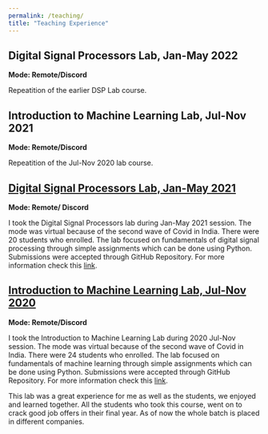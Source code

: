 ```yaml
---
permalink: /teaching/
title: "Teaching Experience"
---
```


## Digital Signal Processors Lab, Jan-May 2022<br>

<b>Mode: Remote/Discord</b>

Repeatition of the earlier DSP Lab course.

## Introduction to Machine Learning Lab, Jul-Nov 2021<br>

<b>Mode: Remote/Discord</b>

Repeatition of the Jul-Nov 2020 lab course.

## [Digital Signal Processors Lab, Jan-May 2021](https://snehilsanyal.github.io/EE521/)<br>

<b>Mode: Remote/ Discord</b>

I took the Digital Signal Processors lab during Jan-May 2021 session. The mode was virtual because of the second wave of Covid in India. There were 20 students who enrolled. The lab focused on fundamentals of digital signal processing through simple assignments which can be done using Python. Submissions were accepted through GitHub Repository. For more information check this [link](https://snehilsanyal.github.io/EE521/).

## [Introduction to Machine Learning Lab, Jul-Nov 2020](https://snehilsanyal.github.io/EE524/)<br>

<b>Mode: Remote/Discord</b>

I took the Introduction to Machine Learning Lab during 2020 Jul-Nov session. The mode was virtual because of the second wave of Covid in India. There were 24 students who enrolled. The lab focused on fundamentals of machine learning through simple assignments which can be done using Python. Submissions were accepted through GitHub Repository. For more information check this [link](https://snehilsanyal.github.io/EE524/).

This lab was a great experience for me as well as the students, we enjoyed and learned together. All the students who took this course, went on to crack good job offers in their final year. As of now the whole batch is placed in different companies.  
